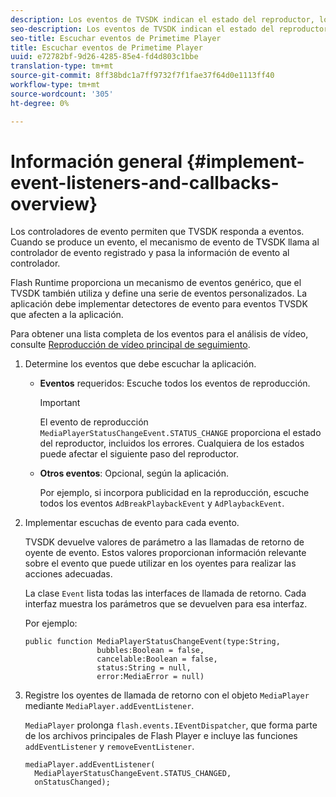 ```yaml
---
description: Los eventos de TVSDK indican el estado del reproductor, los errores que se producen, la finalización de las acciones solicitadas, como un vídeo que empieza a reproducirse o las acciones que se producen implícitamente, como la finalización de un anuncio.
seo-description: Los eventos de TVSDK indican el estado del reproductor, los errores que se producen, la finalización de las acciones solicitadas, como un vídeo que empieza a reproducirse o las acciones que se producen implícitamente, como la finalización de un anuncio.
seo-title: Escuchar eventos de Primetime Player
title: Escuchar eventos de Primetime Player
uuid: e72782bf-9d26-4285-85e4-fd4d803c1bbe
translation-type: tm+mt
source-git-commit: 8ff38bdc1a7ff9732f7f1fae37f64d0e1113ff40
workflow-type: tm+mt
source-wordcount: '305'
ht-degree: 0%

---
```



# Información general {#implement-event-listeners-and-callbacks-overview}

Los controladores de evento permiten que TVSDK responda a eventos. Cuando se produce un evento, el mecanismo de evento de TVSDK llama al controlador de evento registrado y pasa la información de evento al controlador.

Flash Runtime proporciona un mecanismo de eventos genérico, que el TVSDK también utiliza y define una serie de eventos personalizados. La aplicación debe implementar detectores de evento para eventos TVSDK que afecten a la aplicación.

Para obtener una lista completa de los eventos para el análisis de vídeo, consulte [Reproducción de vídeo principal de seguimiento](https://marketing.adobe.com/resources/help/en_US/sc/appmeasurement/hbvideo/c_vhl_track-core-vid-playback.html).

1. Determine los eventos que debe escuchar la aplicación.

   * **Eventos** requeridos: Escuche todos los eventos de reproducción.

      >[!IMPORTANT]
      >
      >El evento de reproducción `MediaPlayerStatusChangeEvent.STATUS_CHANGE` proporciona el estado del reproductor, incluidos los errores. Cualquiera de los estados puede afectar el siguiente paso del reproductor.

   * **Otros eventos**: Opcional, según la aplicación.

      Por ejemplo, si incorpora publicidad en la reproducción, escuche todos los eventos `AdBreakPlaybackEvent` y `AdPlaybackEvent`.

1. Implementar escuchas de evento para cada evento.

   TVSDK devuelve valores de parámetro a las llamadas de retorno de oyente de evento. Estos valores proporcionan información relevante sobre el evento que puede utilizar en los oyentes para realizar las acciones adecuadas.

   La clase `Event` lista todas las interfaces de llamada de retorno. Cada interfaz muestra los parámetros que se devuelven para esa interfaz.

   Por ejemplo:

   ```
   public function MediaPlayerStatusChangeEvent(type:String,  
                   bubbles:Boolean = false,  
                   cancelable:Boolean = false,  
                   status:String = null,  
                   error:MediaError = null) 
   ```

1. Registre los oyentes de llamada de retorno con el objeto `MediaPlayer` mediante `MediaPlayer.addEventListener`.

   `MediaPlayer` prolonga  `flash.events.IEventDispatcher`, que forma parte de los archivos principales de Flash Player e incluye las funciones  `addEventListener` y  `removeEventListener`.

   ```
   mediaPlayer.addEventListener( 
     MediaPlayerStatusChangeEvent.STATUS_CHANGED,  
     onStatusChanged);
   ```


